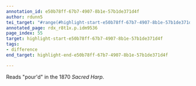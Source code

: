 ```yaml
---
annotation_id: e50b78ff-67b7-4907-8b1e-57b1de371d4f
author: rdunn5
tei_target: "#range(#highlight-start-e50b78ff-67b7-4907-8b1e-57b1de371d4f, #highlight-end-e50b78ff-67b7-4907-8b1e-57b1de371d4f)"
annotated_page: rdx_r8t1x.p.idm9536
page_index: 55
target: highlight-start-e50b78ff-67b7-4907-8b1e-57b1de371d4f
tags:
- difference
end_target: highlight-end-e50b78ff-67b7-4907-8b1e-57b1de371d4f

---
```

Reads "pour'd" in the 1870 *Sacred Harp*.